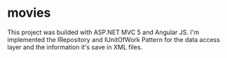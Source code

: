 # movies
This project was builded with ASP.NET MVC 5 and Angular JS. I'm implemented the IRepository and IUnitOfWork Pattern for the data access layer and the information it's save in XML files.

